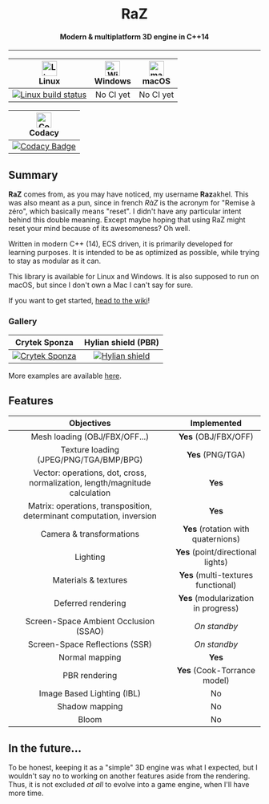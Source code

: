<h1 align="center">
    RaZ
</h1>

<h4 align="center">Modern &amp; multiplatform 3D engine in C++14</h4>

---

| <img alt="Linux build" src="https://www.screenconnect.com/Images/LogoLinux.png" align="center" height="30" width="30" /><br />Linux | <img alt="Windows build" src="https://upload.wikimedia.org/wikipedia/commons/thumb/7/76/Windows_logo_-_2012_%28dark_blue%2C_lines_thinner%29.svg/414px-Windows_logo_-_2012_%28dark_blue%2C_lines_thinner%29.svg.png" align="center" height="30" width="30" /><br />Windows | <img alt="macOS build" src="https://upload.wikimedia.org/wikipedia/commons/thumb/f/fa/Apple_logo_black.svg/245px-Apple_logo_black.svg.png" align="center" height="30" width="30" /><br />macOS |
| :---------------------------------------------------------------------------------------------------------------------------------: | :------------------------------------------------------------------------------------------------------------------------------------------------------------------------------------------------------------------------------------------------------------------------: | :--------------------------------------------------------------------------------------------------------------------------------------------------------------------------------------------: |
| [![Linux build status](https://travis-ci.com/Razakhel/RaZ.svg?branch=master)](https://travis-ci.com/Razakhel/RaZ)                   | No CI yet                                                                                                                                                                                                                                                                  | No CI yet                                                                                                                                                                                      |

| <img alt="Codacy" src="https://seeklogo.com/images/C/codacy-logo-1A40ABD314-seeklogo.com.png" align="center" height="30" width="30" /><br />Codacy                                                                                              |
| :---------------------------------------------------------------------------------------------------------------------------------------------------------------------------------------------------------------------------------------------: |
| [![Codacy Badge](https://api.codacy.com/project/badge/Grade/2c8f744cfabc41ada9bd73f72ddd080f)](https://www.codacy.com/app/Razakhel/RaZ?utm_source=github.com&amp;utm_medium=referral&amp;utm_content=Razakhel/RaZ&amp;utm_campaign=Badge_Grade) |

## Summary

**RaZ** comes from, as you may have noticed, my username **Raz**akhel. This was also meant as a pun, since in french _RàZ_ is the acronym for "Remise à zéro", which basically means "reset". I didn't have any particular intent behind this double meaning. Except maybe hoping that using RaZ might reset your mind because of its awesomeness? Oh well.

Written in modern C++ (14), ECS driven, it is primarily developed for learning purposes. It is intended to be as optimized as possible, while trying to stay as modular as it can.

This library is available for Linux and Windows. It is also supposed to run on macOS, but since I don't own a Mac I can't say for sure.

If you want to get started, [head to the wiki](https://github.com/Razakhel/RaZ/wiki)!

### Gallery

| Crytek Sponza                                                                        | Hylian shield (PBR)                                                                  |
| :----------------------------------------------------------------------------------: | :----------------------------------------------------------------------------------: |
| [![Crytek Sponza](https://i.imgur.com/Tr1nnjV.jpg)](https://i.imgur.com/Tr1nnjV.jpg) | [![Hylian shield](https://i.imgur.com/UZ90KKJ.jpg)](https://i.imgur.com/UZ90KKJ.jpg) |

More examples are available [here](https://github.com/Razakhel/RaZ/wiki/Examples).

## Features

| Objectives                                                                  | Implemented                          |
| :-------------------------------------------------------------------------: | :----------------------------------: |
| Mesh loading (OBJ/FBX/OFF...)                                               | **Yes** (OBJ/FBX/OFF)                |
| Texture loading (JPEG/PNG/TGA/BMP/BPG)                                      | **Yes** (PNG/TGA)                    |
| Vector: operations, dot, cross, normalization, length/magnitude calculation | **Yes**                              |
| Matrix: operations, transposition, determinant computation, inversion       | **Yes**                              |
| Camera &amp; transformations                                                | **Yes** (rotation with quaternions)  |
| Lighting                                                                    | **Yes** (point/directional lights)   |
| Materials &amp; textures                                                    | **Yes** (multi-textures functional)  |
| Deferred rendering                                                          | **Yes** (modularization in progress) |
| Screen-Space Ambient Occlusion (SSAO)                                       | _On standby_                         |
| Screen-Space Reflections (SSR)                                              | _On standby_                         |
| Normal mapping                                                              | **Yes**                              |
| PBR rendering                                                               | **Yes** (Cook-Torrance model)        |
| Image Based Lighting (IBL)                                                  | No                                   |
| Shadow mapping                                                              | No                                   |
| Bloom                                                                       | No                                   |

## 

## In the future...

To be honest, keeping it as a "simple" 3D engine was what I expected, but I wouldn't say no to working on another features aside from the rendering. Thus, it is not excluded _at all_ to evolve into a game engine, when I'll have more time.
